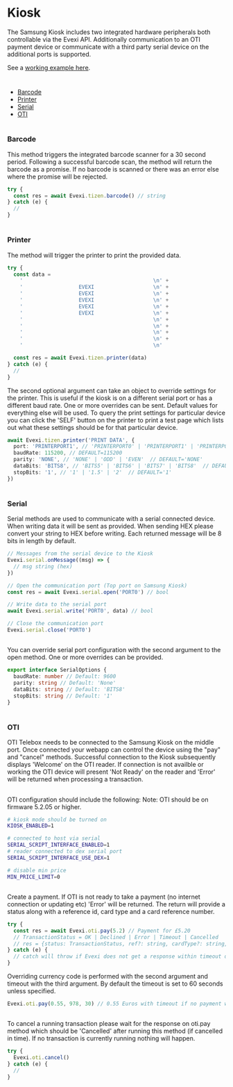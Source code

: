 # Kiosk

The Samsung Kiosk includes two integrated hardware peripherals both controllable via the Evexi API. Additionally communication to an OTI payment device or communicate with a third party serial device on the additional ports is supported.

See a [working example here](./src/index.ts).

#

* [Barcode](#barcode)
* [Printer](#printer)
* [Serial](#serial)
* [OTI](#oti)

#

### Barcode

This method triggers the integrated barcode scanner for a 30 second period. Following a successful barcode scan, the method will return the barcode as a promise. If no barcode is scanned or there was an error else where the promise will be rejected.

```typescript
try {
  const res = await Evexi.tizen.barcode() // string
} catch (e) {
  //
}
```

#

### Printer

The method will trigger the printer to print the provided data.

```typescript
try {
  const data =
    '                                          \n' +
    '                  EVEXI                   \n' +
    '                  EVEXI                   \n' +
    '                  EVEXI                   \n' +
    '                  EVEXI                   \n' +
    '                  EVEXI                   \n' +
    '                                          \n' +
    '                                          \n' +
    '                                          \n' +
    '                                          \n' +
    '                                          \n'

  const res = await Evexi.tizen.printer(data)
} catch (e) {
  //
}
```

The second optional argument can take an object to override settings for the printer. This is useful if the kiosk is on a different serial port or has a different baud rate. One or more overrides can be sent. Default values for everything else will be used. To query the print settings for particular device you can click the 'SELF' button on the printer to print a test page which lists out what these settings should be for that particular device.

```typescript
await Evexi.tizen.printer('PRINT DATA', {
  port: 'PRINTERPORT1', // 'PRINTERPORT0' | 'PRINTERPORT1' | 'PRINTERPORT2'  // DEFAULT='PRINTERPORT1'
  baudRate: 115200, // DEFAULT=115200
  parity: 'NONE', // 'NONE' | 'ODD' | 'EVEN'  // DEFAULT='NONE'
  dataBits: 'BITS8', // 'BITS5' | 'BITS6' | 'BITS7' | 'BITS8'  // DEFAULT='BITS8'
  stopBits: '1', // '1' | '1.5' | '2'  // DEFAULT='1'
})
```

#

### Serial

Serial methods are used to communicate with a serial connected device. When writing data it will be sent as provided. When sending HEX please convert your string to HEX before writing. Each returned message will be 8 bits in length by default.

```typescript
// Messages from the serial device to the Kiosk
Evexi.serial.onMessage((msg) => {
  // msg string (hex)
})

// Open the communication port (Top port on Samsung Kiosk)
const res = await Evexi.serial.open('PORT0') // bool

// Write data to the serial port
await Evexi.serial.write('PORT0', data) // bool

// Close the communication port
Evexi.serial.close('PORT0')
```

##

You can override serial port configuration with the second argument to the open method. One or more overrides can be provided.

```typescript
export interface SerialOptions {
  baudRate: number // Default: 9600
  parity: string // Default: 'None'
  dataBits: string // Default: 'BITS8'
  stopBits: string // Default: '1'
}
```

#

### OTI

OTI Telebox needs to be connected to the Samsung Kiosk on the middle port. Once connected your webapp can control the device using the "pay" and "cancel" methods. Successful connection to the Kiosk subsequently displays 'Welcome' on the OTI reader. If connection is not availble or working the OTI device will present 'Not Ready' on the reader and 'Error' will be returned when processing a transaction.

##

OTI configuration should include the following: Note: OTI should be on firmware 5.2.05 or higher.

```bash
# kiosk mode should be turned on
KIOSK_ENABLED=1

# connected to host via serial
SERIAL_SCRIPT_INTERFACE_ENABLED=1
# reader connected to dex serial port
SERIAL_SCRIPT_INTERFACE_USE_DEX=1

# disable min price
MIN_PRICE_LIMIT=0
```

##

Create a payment. If OTI is not ready to take a payment (no internet connection or updating etc) 'Error' will be returned. The return will provide a status along with a reference id, card type and a card reference number.

```typescript
try {
  const res = await Evexi.oti.pay(5.2) // Payment for £5.20
  // TransactionStatus = OK | Declined | Error | Timeout | Cancelled
  // res = {status: TransactionStatus, ref?: string, cardType?: string, cardRef?: string}
} catch (e) {
  // catch will throw if Evexi does not get a response within timeout duration plus 10 milliseconds.
}
```

Overriding currency code is performed with the second argument and timeout with the third argument. By default the timeout is set to 60 seconds unless specified.

```typescript
Evexi.oti.pay(0.55, 978, 30) // 0.55 Euros with timeout if no payment within 30 seconds
```

##

To cancel a running transaction please wait for the response on oti.pay method which should be 'Cancelled' after running this method (if cancelled in time). If no transaction is currently running nothing will happen.

```typescript
try {
  Evexi.oti.cancel()
} catch (e) {
  //
}
```

